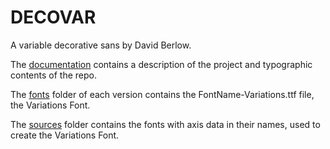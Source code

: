 # DECOVAR

A variable decorative sans by David Berlow.

The [documentation](documentation/) contains a description of the project and typographic contents of the repo.

The [fonts](fonts/) folder of each version contains the FontName-Variations.ttf file, the Variations Font.

The [sources](sources/) folder contains the fonts with axis data in their names, used to create the Variations Font.